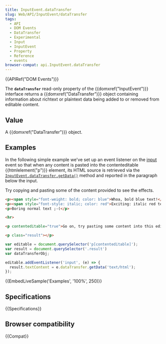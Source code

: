 ```yaml
---
title: InputEvent.dataTransfer
slug: Web/API/InputEvent/dataTransfer
tags:
  - API
  - DOM Events
  - DataTransfer
  - Experimental
  - Input
  - InputEvent
  - Property
  - Reference
  - events
browser-compat: api.InputEvent.dataTransfer
---
```

{{APIRef("DOM Events")}}

The **`dataTransfer`** read-only property of the
{{domxref("InputEvent")}} interface returns a {{domxref("DataTransfer")}} object
containing information about richtext or plaintext data being added to or removed from
editable content.

## Value

A {{domxref("DataTransfer")}} object.

## Examples

In the following simple example we've set up an event listener on the [input](/en-US/docs/Web/API/HTMLElement/input_event) event so that when any
content is pasted into the contenteditable {{htmlelement("p")}} element, its HTML source
is retrieved via the
[`InputEvent.dataTransfer.getData()`](/en-US/docs/Web/API/DataTransfer/getData)
method and reported in the paragraph below the input.

Try copying and pasting some of the content provided to see the effects.

```html
<p><span style="font-weight: bold; color: blue">Whoa, bold blue text!</span></p>
<p><span style="font-style: italic; color: red">Exciting: italic red text!</span></p>
<p>Boring normal text ;-(</p>

<hr>

<p contenteditable="true">Go on, try pasting some content into this editable paragraph and see what happens!</p>

<p class="result"></p>
```

```js
var editable = document.querySelector('p[contenteditable]');
var result = document.querySelector('.result')
var dataTransferObj;

editable.addEventListener('input', (e) => {
  result.textContent = e.dataTransfer.getData('text/html');
});
```

{{EmbedLiveSample('Examples', '100%', 250)}}

## Specifications

{{Specifications}}

## Browser compatibility

{{Compat}}
